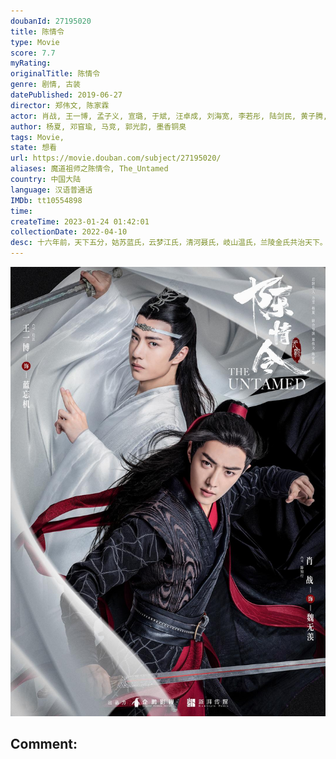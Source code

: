 ```yaml
---
doubanId: 27195020
title: 陈情令
type: Movie
score: 7.7
myRating: 
originalTitle: 陈情令
genre: 剧情, 古装
datePublished: 2019-06-27
director: 郑伟文, 陈家霖
actor: 肖战, 王一博, 孟子义, 宣璐, 于斌, 汪卓成, 刘海宽, 李若彤, 陆剑民, 黄子腾, 修庆, 胡小庭, 李玉峰, 朱赞锦, 王皓轩, 纪李, 王翌舟, 宋继扬, 李泊文, 曹煜辰, 漆培鑫, 郑繁星, 郭丞, 贺鹏, 卢蒽洁, 王艺霏, 陈卓璇, 曹峻祥, 张净桐, 冯茗惊, 姚书豪, 冯聪, 刘庭羽, 汪融, 孙晟轩, 贾舒夷, 刘道民, 冯麒诺, 杜帅杰, 牛志强, 蔡迎春, 尹建祥, 刘胤君, 姜奕廷, 林宸锐, 苏雅馨, 叶轩彤, 陈俊凯, 沈毅峯, 黄振宸, 林辰唏, 苏秋逸, 江嘉维, 朴长城, 张野, 徐晓文, 金璐莹, 刘潇杉, 樊华伟, 苏月, 于子宽, 张彬, 张琳然, 李橹进, 沈鑫, 焦长顺, 刘凤民, 孙亮, 黄英, 路知行, 沈晓海, 乔诗语, 邱秋, 刘思岑, 张闻天, 汤水雨, 钱文青, 大昕, 贺文潇, 史泽鲲, 计彬, 杨默
author: 杨夏, 邓窅瑜, 马竞, 郭光韵, 墨香铜臭
tags: Movie, 
state: 想看
url: https://movie.douban.com/subject/27195020/
aliases: 魔道祖师之陈情令, The_Untamed
country: 中国大陆
language: 汉语普通话
IMDb: tt10554898
time: 
createTime: 2023-01-24 01:42:01
collectionDate: 2022-04-10
desc: 十六年前，天下五分，姑苏蓝氏，云梦江氏，清河聂氏，岐山温氏，兰陵金氏共治天下。温氏一家独大，其余四家均受其苦。众家青年中，江氏故人之子魏无羡性格开朗，和以雅正闻名的姑苏蓝氏弟子蓝忘机相识并引为知己。一...
---
```


![image](assets/p2563766934.jpg)

Comment: 
---

